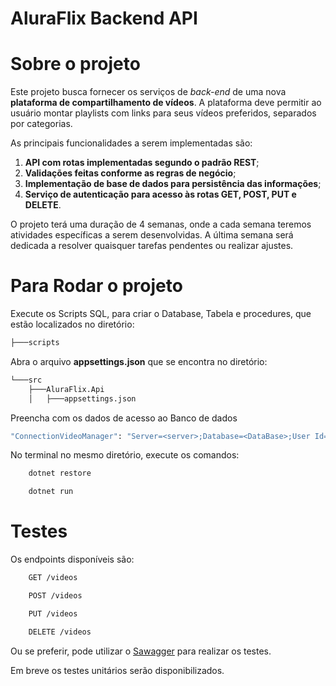 # AluraFlix Backend API

# Sobre o projeto

Este projeto busca fornecer os serviços de *back-end* de uma nova **plataforma de compartilhamento de vídeos**. A plataforma deve permitir ao usuário montar playlists com links para seus vídeos preferidos, separados por categorias.

As principais funcionalidades a serem implementadas são:

1. **API com rotas implementadas segundo o padrão REST**;
2. **Validações feitas conforme as regras de negócio**;
3. **Implementação de base de dados para persistência das informações**;
4. **Serviço de autenticação para acesso às rotas GET, POST, PUT e DELETE**.

O projeto terá uma duração de 4 semanas, onde a cada semana teremos atividades específicas a serem desenvolvidas. A última semana será dedicada a resolver quaisquer tarefas pendentes ou realizar ajustes.

# Para Rodar o projeto

Execute os Scripts SQL, para criar o Database, Tabela e procedures, que estão localizados no diretório:

```bash
├───scripts

```

Abra o arquivo **appsettings.json** que se encontra no diretório:

```bash
└───src
    ├───AluraFlix.Api
    │   ├───appsettings.json
```

Preencha com os dados de acesso ao Banco de dados

```bash
"ConnectionVideoManager": "Server=<server>;Database=<DataBase>;User Id=<User>;Password=<Password>;"
```

No terminal no mesmo diretório, execute os comandos:

```bash
    dotnet restore
```

```bash
    dotnet run
```

# Testes

Os endpoints disponíveis são:

```bash
    GET /videos
```

```bash
    POST /videos
```

```bash
    PUT /videos
```

```bash
    DELETE /videos
```

Ou se preferir, pode utilizar o [Sawagger](https://localhost:5001/swagger/index.html) para realizar os testes.

Em breve os testes unitários serão disponibilizados.

<br/>
